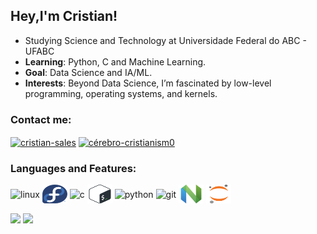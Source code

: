 ## Hey,I'm Cristian!

-  Studying Science and Technology at Universidade Federal do ABC - UFABC
-  **Learning**: Python, C and Machine Learning.
-  **Goal**: Data Science and IA/ML.
-  **Interests**: Beyond Data Science, I’m fascinated by low-level programming, operating systems, and kernels.

<h3 align="left">Contact me:</h3>
<p align="left">
<a href="https://www.linkedin.com/in/cristian-sales-7092212b04" target="_blank"><img align="center" src="https://raw.githubusercontent.com/rahuldkjain/github-profile-readme-generator/master/src/images/icons/Social/linked-in-alt.svg" alt="cristian-sales" height="30" width="40" /></a>
<a href="cristianism0.github.io" target="_blank"><img align="center" src="https://raw.githubusercontent.com/rahuldkjain/github-profile-readme-generator/master/src/images/icons/StaticSiteGenerators/jekyll.svg" alt="cérebro-cristianism0" height="30" width="40" /></a>
</p>

<h3 align="left">Languages and Features:</h3>
<p align="left">
  <img align="center" src="https://raw.githubusercontent.com/rahuldkjain/github-profile-readme-generator/master/src/images/icons/Other/linux.svg" alt="linux" height="30" width="40"/>
  <img align="center" src="https://raw.githubusercontent.com/devicons/devicon/master/icons/fedora/fedora-original.svg" alt="fedora" height="30" width="40"/>
    
  <img align="center" src="https://raw.githubusercontent.com/rahuldkjain/github-profile-readme-generator/master/src/images/icons/ProgrammingLanguages/c.svg" alt="c" height="30" width="40"/>
  <img align="center" src="https://raw.githubusercontent.com/devicons/devicon/master/icons/bash/bash-original.svg" alt="bash" height="30" width="40"/>
    
  <img align="center" src="https://raw.githubusercontent.com/rahuldkjain/github-profile-readme-generator/master/src/images/icons/ProgrammingLanguages/python.svg" alt="python" height="30" width="40"/>
    
  <img align="center" src="https://raw.githubusercontent.com/rahuldkjain/github-profile-readme-generator/master/src/images/icons/Other/git.svg" alt="git" height="30" width="40"/>
  <img align="center" src="https://raw.githubusercontent.com/devicons/devicon/master/icons/neovim/neovim-original.svg" alt="nvim" height="30" width="40"/>
  <img align="center" src="https://raw.githubusercontent.com/devicons/devicon/master/icons/jupyter/jupyter-original.svg" alt="jupyter" height="30" width="40"/>
</p>

<div>
  <img height=200 align="center" src="https://github-readme-stats.vercel.app/api?username=cristianism0&show_icons=true&theme=dracula"/>
  <img height=200 align="center" src="https://github-readme-stats.vercel.app/api/top-langs?username=cristianism0&layout=donut&exclude_repo=cristianism0,cristianism0.github.io&card_width=320&theme=dracula"/>
</div>


